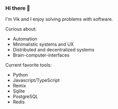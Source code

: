 ### Hi there 👋

I'm Vik and I enjoy solving problems with software.

Curious about:

- Automation
- Minimalistic systems and UX
- Distributed and decentralized systems
- Brain-computer-interfaces



Current favorite tools:
- Python
- Javascript/TypeScript
- Remix
- Sqlite
- PostgreSQL
- Redis

<!--
**kivS/kivS** is a ✨ _special_ ✨ repository because its `README.md` (this file) appears on your GitHub profile.

Here are some ideas to get you started:

- 🔭 I’m currently working on ...
- 🌱 I’m currently learning ...
- 👯 I’m looking to collaborate on ...
- 🤔 I’m looking for help with ...
- 💬 Ask me about ...
- 📫 How to reach me: ...
- 😄 Pronouns: ...
- ⚡ Fun fact: ...
-->
